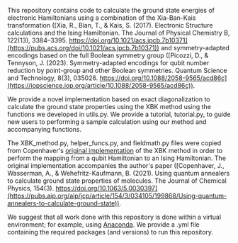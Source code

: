 This repository contains code to calculate the ground state energies of electronic Hamiltonians using a combination of the Xia-Ban-Kais transformation ([Xia, R., Bian, T., & Kais, S. (2017). Electronic Structure calculations and the Ising Hamiltonian. The Journal of Physical Chemistry B, 122(13), 3384–3395. https://doi.org/10.1021/acs.jpcb.7b10371](https://pubs.acs.org/doi/10.1021/acs.jpcb.7b10371)) and symmetry-adapted encodings based on the full Boolean symmetry group ([Picozzi, D., & Tennyson, J. (2023). Symmetry-adapted encodings for qubit number reduction by point-group and other Boolean symmetries. Quantum Science and Technology, 8(3), 035026. https://doi.org/10.1088/2058-9565/acd86c](https://iopscience.iop.org/article/10.1088/2058-9565/acd86c)). 

We provide a novel implementation based on exact diagonalization to calculate the ground state properties using the XBK method using the functions we developed in utils.py. We provide a tutorial, tutorial.py, to guide new users to performing a sample calculation using our method and accompanying functions. 

The XBK_method.py, helper_funcs.py, and fieldmath.py files were copied from Copenhaver's [original implementation](https://github.com/jcopenh/Quantum-Chemistry-with-Annealers) of the XBK method in order to perform the mapping from a qubit Hamiltonian to an Ising Hamiltonian. The original implementation accompanies the author's paper ([Copenhaver, J., Wasserman, A., & Wehefritz-Kaufmann, B. (2021). Using quantum annealers to calculate ground state properties of molecules. The Journal of Chemical Physics, 154(3). https://doi.org/10.1063/5.0030397](https://pubs.aip.org/aip/jcp/article/154/3/034105/199868/Using-quantum-annealers-to-calculate-ground-state)).

We suggest that all work done with this repository is done within a virtual environment; for example, using [Anaconda](https://www.anaconda.com/). We provide a .yml file containing the required packages (and versions) to run this repository.

